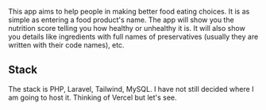 This app aims to help people in making better food eating choices. It is as simple as entering a food product's name. The app will show you the nutrition score telling you how healthy or unhealthy it is. It will also show you details like ingredients with full names of preservatives (usually they are written with their code names), etc.

## Stack
The stack is PHP, Laravel, Tailwind, MySQL. I have not still decided where I am going to host it. Thinking of Vercel but let's see.
